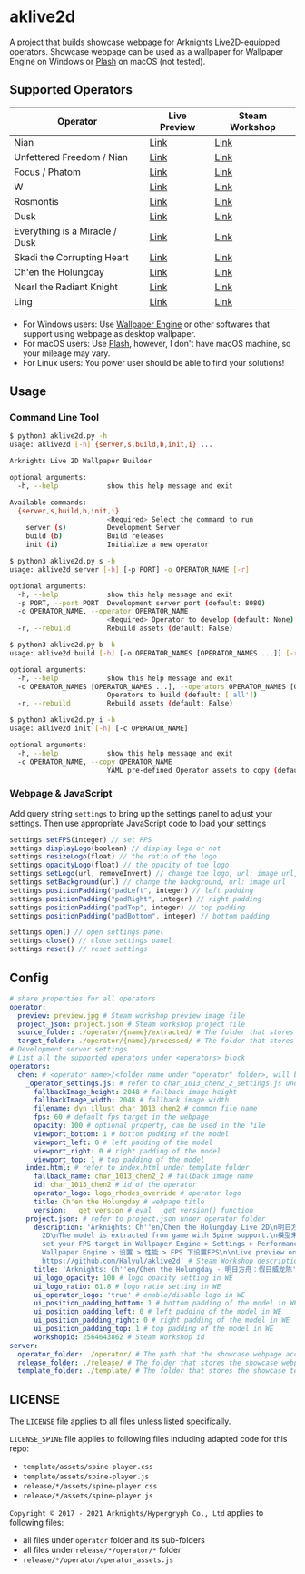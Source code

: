 # aklive2d

A project that builds showcase webpage for Arknights Live2D-equipped operators. Showcase webpage can be used as a wallpaper for Wallpaper Engine on Windows or [Plash](https://github.com/sindresorhus/Plash) on macOS (not tested).

## Supported Operators

| Operator | Live Preview | Steam Workshop |
|----------|--------------|----------------|
| Nian | [Link](https://arknights.halyul.dev/nian/) | [Link](https://steamcommunity.com/sharedfiles/filedetails/?id=2564642594) |
| Unfettered Freedom / Nian | [Link](https://arknights.halyul.dev/nian_unfettered_freedom/) | [Link](https://steamcommunity.com/sharedfiles/filedetails/?id=2730943815) |
| Focus / Phatom | [Link](https://arknights.halyul.dev/phatom_focus/) | [Link](https://steamcommunity.com/sharedfiles/filedetails/?id=2786960745) |
| W | [Link](https://arknights.halyul.dev/w/) | [Link](https://steamcommunity.com/sharedfiles/filedetails/?id=2642838078) |
| Rosmontis | [Link](https://arknights.halyul.dev/rosmontis/) | [Link](https://steamcommunity.com/sharedfiles/filedetails/?id=2642834981) |
| Dusk | [Link](https://arknights.halyul.dev/dusk/) | [Link](https://steamcommunity.com/sharedfiles/filedetails/?id=2730942651) |
| Everything is a Miracle / Dusk | [Link](https://arknights.halyul.dev/dusk_everything_is_a_miracle/) | [Link](https://steamcommunity.com/sharedfiles/filedetails/?id=2730943249) |
| Skadi the Corrupting Heart | [Link](https://arknights.halyul.dev/skadi/) | [Link](https://steamcommunity.com/sharedfiles/filedetails/?id=2492307783) |
| Ch'en the Holungday | [Link](https://arknights.halyul.dev/chen/) | [Link](https://steamcommunity.com/sharedfiles/filedetails/?id=2564643862) |
| Nearl the Radiant Knight | [Link](https://arknights.halyul.dev/neral/) | [Link](https://steamcommunity.com/sharedfiles/filedetails/?id=2642836787) |
| Ling | [Link](https://arknights.halyul.dev/ling/) | [Link](https://steamcommunity.com/sharedfiles/filedetails/?id=2730944363) |

- For Windows users: Use [Wallpaper Engine](https://www.wallpaperengine.io/en) or other softwares that support using webpage as desktop wallpaper.
- For macOS users: Use [Plash](https://github.com/sindresorhus/Plash), however, I don't have macOS machine, so your mileage may vary.
- For Linux users: You power user should be able to find your solutions!

## Usage
### Command Line Tool

``` bash
$ python3 aklive2d.py -h  
usage: aklive2d [-h] {server,s,build,b,init,i} ...

Arknights Live 2D Wallpaper Builder

optional arguments:
  -h, --help            show this help message and exit

Available commands:
  {server,s,build,b,init,i}
                        <Required> Select the command to run
    server (s)          Development Server
    build (b)           Build releases
    init (i)            Initialize a new operator
```
``` bash
$ python3 aklive2d.py s -h
usage: aklive2d server [-h] [-p PORT] -o OPERATOR_NAME [-r]

optional arguments:
  -h, --help            show this help message and exit
  -p PORT, --port PORT  Development server port (default: 8080)
  -o OPERATOR_NAME, --operator OPERATOR_NAME
                        <Required> Operator to develop (default: None)
  -r, --rebuild         Rebuild assets (default: False)
```
``` bash
$ python3 aklive2d.py b -h
usage: aklive2d build [-h] [-o OPERATOR_NAMES [OPERATOR_NAMES ...]] [-r]

optional arguments:
  -h, --help            show this help message and exit
  -o OPERATOR_NAMES [OPERATOR_NAMES ...], --operators OPERATOR_NAMES [OPERATOR_NAMES ...]
                        Operators to build (default: ['all'])
  -r, --rebuild         Rebuild assets (default: False)
```
``` bash
$ python3 aklive2d.py i -h
usage: aklive2d init [-h] [-c OPERATOR_NAME]

optional arguments:
  -h, --help            show this help message and exit
  -c OPERATOR_NAME, --copy OPERATOR_NAME
                        YAML pre-defined Operator assets to copy (default: None)
```
### Webpage & JavaScript

Add query string `settings` to bring up the settings panel to adjust your settings. Then use appropriate JavaScript code to load your settings

``` javascript
settings.setFPS(integer) // set FPS
settings.displayLogo(boolean) // display logo or not
settings.resizeLogo(float) // the ratio of the logo
settings.opacityLogo(float) // the opacity of the logo
settings.setLogo(url, removeInvert) // change the logo, url: image url, removeInvert: boolean
settings.setBackground(url) // change the background, url: image url
settings.positionPadding("padLeft", integer) // left padding
settings.positionPadding("padRight", integer) // right padding
settings.positionPadding("padTop", integer) // top padding
settings.positionPadding("padBottom", integer) // bottom padding

settings.open() // open settings panel
settings.close() // close settings panel
settings.reset() // reset settings
```

## Config
``` yaml
# share properties for all operators
operator:
  preview: preview.jpg # Steam workshop preview image file
  project_json: project.json # Steam workshop project file
  source_folder: ./operator/{name}/extracted/ # The folder that stores extracted game files
  target_folder: ./operator/{name}/processed/ # The folder that stores processed game files
# Development server settings
# List all the supported operators under <operators> block
operators:
  chen: # <operator name>/<folder name under "operator" folder>, will be used to replace <{name}> above
    _operator_settings.js: # refer to char_1013_chen2_2_settings.js under operator folder
      fallbackImage_height: 2048 # fallback image height
      fallbackImage_width: 2048 # fallback image width
      filename: dyn_illust_char_1013_chen2 # common file name
      fps: 60 # default fps target in the webpage
      opacity: 100 # optional property, can be used in the file
      viewport_bottom: 1 # bottom padding of the model
      viewport_left: 0 # left padding of the model
      viewport_right: 0 # right padding of the model
      viewport_top: 1 # top padding of the model
    index.html: # refer to index.html under template folder
      fallback_name: char_1013_chen2_2 # fallback image name
      id: char_1013_chen2 # id of the operator
      operator_logo: logo_rhodes_override # operator logo
      title: Ch'en the Holungday # webpage title
      version: __get_version # eval __get_version() function
    project.json: # refer to project.json under operator folder
      description: 'Arknights: Ch''en/Chen the Holungday Live 2D\n明日方舟：假日威龙陈 Live
        2D\nThe model is extracted from game with Spine support.\n模型来自游戏内提取，支持Spine\nPlease
        set your FPS target in Wallpaper Engine > Settings > Performance > FPS\n请在
        Wallpaper Engine > 设置 > 性能 > FPS 下设置FPS\n\nLive preview on: https://arknights.halyul.dev/chen\nGithub:
        https://github.com/Halyul/aklive2d' # Steam Workshop description
      title: 'Arknights: Ch''en/Chen the Holungday - 明日方舟：假日威龙陈' # Steam Workshop title
      ui_logo_opacity: 100 # logo opacity setting in WE
      ui_logo_ratio: 61.8 # logo ratio setting in WE
      ui_operator_logo: 'true' # enable/disable logo in WE
      ui_position_padding_bottom: 1 # bottom padding of the model in WE
      ui_position_padding_left: 0 # left padding of the model in WE
      ui_position_padding_right: 0 # right padding of the model in WE
      ui_position_padding_top: 1 # top padding of the model in WE
      workshopid: 2564643862 # Steam Workshop id
server:
  operator_folder: ./operator/ # The path that the showcase webpage accesses game files
  release_folder: ./release/ # The folder that stores the showcase webpage
  template_folder: ./template/ # The folder that stores the showcase template
```
## LICENSE

The `LICENSE` file applies to all files unless listed specifically.

`LICENSE_SPINE` file applies to following files including adapted code for this repo:

- `template/assets/spine-player.css`
- `template/assets/spine-player.js`
- `release/*/assets/spine-player.css`
- `release/*/assets/spine-player.js`

`Copyright © 2017 - 2021 Arknights/Hypergryph Co., Ltd` applies to following files:

- all files under `operator` folder and its sub-folders
- all files under `release/*/operator/*` folder
- `release/*/operator/operator_assets.js`

